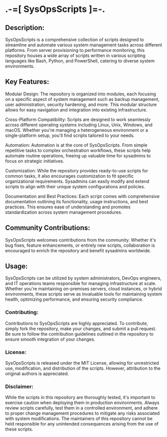 # .-=[ SysOpsScripts ]=-.

## Description:
SysOpsScripts is a comprehensive collection of scripts designed to streamline and automate various system management tasks across different platforms. From server provisioning to performance monitoring, this repository houses a wide array of scripts written in various scripting languages like Bash, Python, and PowerShell, catering to diverse system environments.

## Key Features:

Modular Design: The repository is organized into modules, each focusing on a specific aspect of system management such as backup management, user administration, security hardening, and more. This modular structure allows for easy navigation and integration into existing infrastructure.

Cross-Platform Compatibility: Scripts are designed to work seamlessly across different operating systems including Linux, Unix, Windows, and macOS. Whether you're managing a heterogeneous environment or a single-platform setup, you'll find scripts tailored to your needs.

Automation: Automation is at the core of SysOpsScripts. From simple repetitive tasks to complex orchestration workflows, these scripts help automate routine operations, freeing up valuable time for sysadmins to focus on strategic initiatives.

Customization: While the repository provides ready-to-use scripts for common tasks, it also encourages customization to fit specific organizational requirements. Sysadmins can easily modify and extend scripts to align with their unique system configurations and policies.

Documentation and Best Practices: Each script comes with comprehensive documentation outlining its functionality, usage instructions, and best practices. This ensures ease of understanding and promotes standardization across system management procedures.

## Community Contributions: 
SysOpsScripts welcomes contributions from the community. Whether it's bug fixes, feature enhancements, or entirely new scripts, collaboration is encouraged to enrich the repository and benefit sysadmins worldwide.

## Usage:
SysOpsScripts can be utilized by system administrators, DevOps engineers, and IT operations teams responsible for managing infrastructure at scale. Whether you're maintaining on-premises servers, cloud instances, or hybrid environments, these scripts serve as invaluable tools for maintaining system health, optimizing performance, and ensuring security compliance.

### Contributing:
Contributions to SysOpsScripts are highly appreciated. To contribute, simply fork the repository, make your changes, and submit a pull request. Be sure to follow the contribution guidelines outlined in the repository to ensure smooth integration of your changes.

### License:
SysOpsScripts is released under the MIT License, allowing for unrestricted use, modification, and distribution of the scripts. However, attribution to the original authors is appreciated.

### Disclaimer:
While the scripts in this repository are thoroughly tested, it's important to exercise caution when deploying them in production environments. Always review scripts carefully, test them in a controlled environment, and adhere to proper change management procedures to mitigate any risks associated with system modifications. The maintainers of this repository cannot be held responsible for any unintended consequences arising from the use of these scripts.

